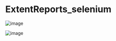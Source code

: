 # ExtentReports_selenium
![image](https://user-images.githubusercontent.com/7100940/211334507-6cb66e54-7f4e-403d-a22a-c626cca2fd6c.png)


![image](https://user-images.githubusercontent.com/7100940/211334748-48d48a72-0e60-40ff-bebd-baaa95df1016.png)
